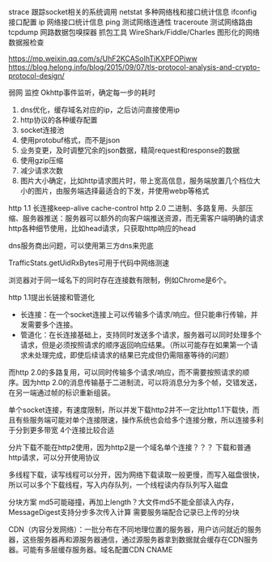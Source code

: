 strace 跟踪socket相关的系统调用
netstat 多种网络栈和接口统计信息
ifconfig 接口配置
ip 网络接口统计信息
ping 测试网络连通性
traceroute 测试网络路由
tcpdump 网路数据包嗅探器
抓包工具 WireShark/Fiddle/Charles 图形化的网络数据报检查

https://mp.weixin.qq.com/s/UhF2KCASoIhTiKXPFOPiww
https://blog.helong.info/blog/2015/09/07/tls-protocol-analysis-and-crypto-protocol-design/

弱网
监控 Okhttp事件监听，确定每一步的耗时

1. dns优化，缓存域名对应的ip，之后访问直接使用ip
2. http协议的各种缓存配置
3. socket连接池
4. 使用protobuf格式，而不是json
5. 业务变更，及时调整冗余的json数据，精简request和response的数据
6. 使用gzip压缩
7. 减少请求次数
8. 图片大小确定，比如http请求图片时，带上宽高信息，服务端放置几个档位大小的图片，由服务端选择最适合的下发，并使用webp等格式

http 1.1 长连接keep-alive  cache-control
http 2.0 二进制、多路复用、头部压缩、服务器推送：服务器可以额外的向客户端推送资源，而无需客户端明确的请求
http各种细节使用，比如head请求，只获取http响应的head

dns服务商出问题，可以使用第三方dns来兜底

TrafficStats.getUidRxBytes可用于代码中网络测速


浏览器对于同一域名下的同时存在连接数有限制，例如Chrome是6个。

http 1.1提出长链接和管道化
* 长连接：在一个socket连接上可以传输多个请求/响应。但只能串行传输，并发需要多个连接。
* 管道化：在长连接基础上，支持同时发送多个请求，服务器可以同时处理多个请求，但是必须按照请求的顺序返回响应结果。（所以可能存在如果第一个请求未处理完成，即使后续请求的结果已完成但仍需阻塞等待的问题）

而http 2.0的多路复用，可以同时传输多个请求/响应，而不需要按照请求的顺序。因为http 2.0的消息传输基于二进制流，可以将消息分为多个帧，交错发送，在另一端通过帧的标识重新组装。


单个socket连接，有速度限制，所以并发下载http2并不一定比http1.1下载快，而且有些服务端可能对单个连接限速，操作系统也会给多个连接分散，所以连接多利于分到更多带宽
4个连接比较合适


分片下载不能在http2使用，因为http2是一个域名单个连接？？？
下载和普通http请求，可以分开使用协议

多线程下载，读写线程可以分开，因为网络下载读取一般更慢，而写入磁盘很快，所以可以多个下载线程，写入内存队列，一个线程读内存队列写入磁盘

分块方案
md5可能碰撞，再加上length？大文件md5不能全部读入内存，MessageDigest支持分步多次传入计算
需要服务端配合记录已上传的分块


CDN（内容分发网络）：一批分布在不同地理位置的服务器，用户访问就近的服务器，这些服务器再和源服务器通信，通过源服务器拿到数据就会缓存在CDN服务器。可能有多层缓存服务器。域名配置CDN CNAME